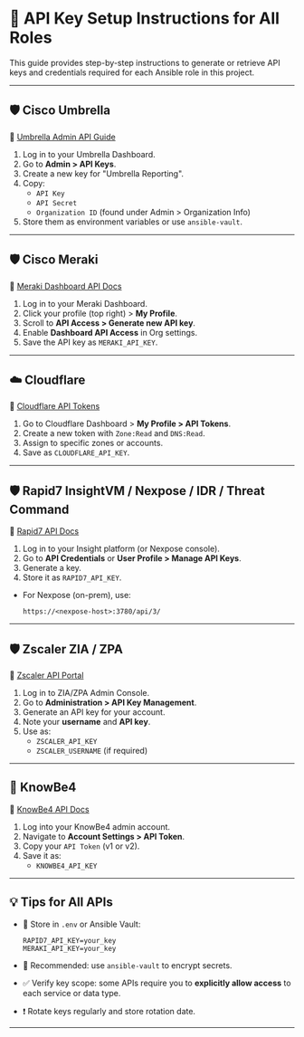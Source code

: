 # 🔑 API Key Setup Instructions for All Roles

This guide provides step-by-step instructions to generate or retrieve API keys and credentials required for each Ansible role in this project.

---

## 🛡️ Cisco Umbrella

🔗 [Umbrella Admin API Guide](https://docs.umbrella.com/umbrella-api/docs)

1. Log in to your Umbrella Dashboard.
2. Go to **Admin > API Keys**.
3. Create a new key for "Umbrella Reporting".
4. Copy:
   - `API Key`
   - `API Secret`
   - `Organization ID` (found under Admin > Organization Info)
5. Store them as environment variables or use `ansible-vault`.

---

## 🛡️ Cisco Meraki

🔗 [Meraki Dashboard API Docs](https://developer.cisco.com/meraki/api-v1/)

1. Log in to your Meraki Dashboard.
2. Click your profile (top right) > **My Profile**.
3. Scroll to **API Access > Generate new API key**.
4. Enable **Dashboard API Access** in Org settings.
5. Save the API key as `MERAKI_API_KEY`.

---

## ☁️ Cloudflare

🔗 [Cloudflare API Tokens](https://developers.cloudflare.com/api/tokens/create/)

1. Go to Cloudflare Dashboard > **My Profile > API Tokens**.
2. Create a new token with `Zone:Read` and `DNS:Read`.
3. Assign to specific zones or accounts.
4. Save as `CLOUDFLARE_API_KEY`.

---

## 🛡️ Rapid7 InsightVM / Nexpose / IDR / Threat Command

🔗 [Rapid7 API Docs](https://docs.rapid7.com/)

1. Log in to your Insight platform (or Nexpose console).
2. Go to **API Credentials** or **User Profile > Manage API Keys**.
3. Generate a key.
4. Store it as `RAPID7_API_KEY`.

- For Nexpose (on-prem), use:
  ```
  https://<nexpose-host>:3780/api/3/
  ```

---

## 🛡️ Zscaler ZIA / ZPA

🔗 [Zscaler API Portal](https://help.zscaler.com/zia/api)

1. Log in to ZIA/ZPA Admin Console.
2. Go to **Administration > API Key Management**.
3. Generate an API key for your account.
4. Note your **username** and **API key**.
5. Use as:
   - `ZSCALER_API_KEY`
   - `ZSCALER_USERNAME` (if required)

---

## 🧠 KnowBe4

🔗 [KnowBe4 API Docs](https://developer.knowbe4.com)

1. Log into your KnowBe4 admin account.
2. Navigate to **Account Settings > API Token**.
3. Copy your `API Token` (v1 or v2).
4. Save it as:
   - `KNOWBE4_API_KEY`

---

## 💡 Tips for All APIs

- 📁 Store in `.env` or Ansible Vault:
  ```env
  RAPID7_API_KEY=your_key
  MERAKI_API_KEY=your_key
  ```

- 🔐 Recommended: use `ansible-vault` to encrypt secrets.

- ✅ Verify key scope: some APIs require you to **explicitly allow access** to each service or data type.

- ❗ Rotate keys regularly and store rotation date.

---

